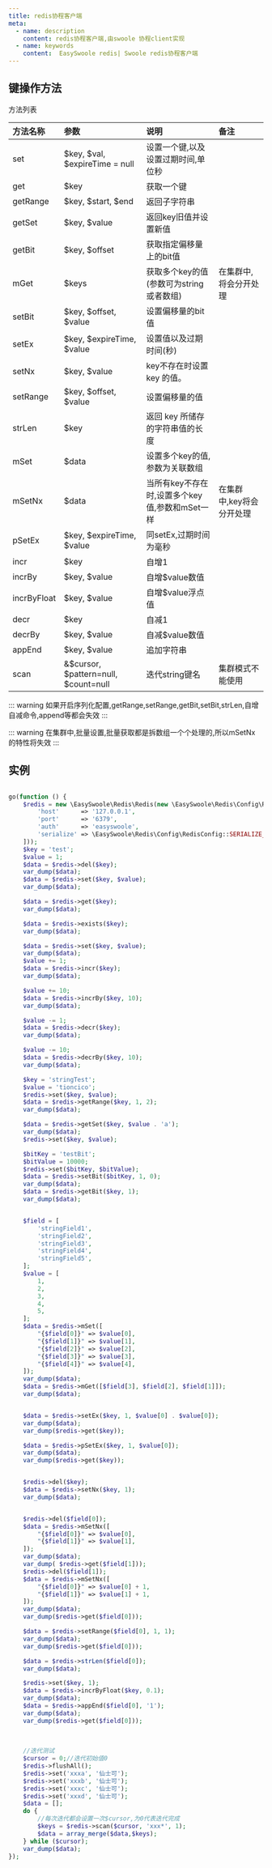 ```yaml
---
title: redis协程客户端
meta:
  - name: description
    content: redis协程客户端,由swoole 协程client实现
  - name: keywords
    content:  EasySwoole redis| Swoole redis协程客户端
---
```

## 键操作方法
方法列表

| 方法名称    | 参数                                 | 说明                                       | 备注                   |
|:------------|:-------------------------------------|:-------------------------------------------|:----------------------|
| set         | $key, $val, $expireTime = null       | 设置一个键,以及设置过期时间,单位秒            |                       |
| get         | $key                                 | 获取一个键                                  |                       |
| getRange    | $key, $start, $end                   | 返回子字符串                                |                       |
| getSet      | $key, $value                         | 返回key旧值并设置新值                        |                       |
| getBit      | $key, $offset                        | 获取指定偏移量上的bit值                      |                       |
| mGet        | $keys                                | 获取多个key的值(参数可为string或者数组)       | 在集群中,将会分开处理    |
| setBit      | $key, $offset, $value                | 设置偏移量的bit值                           |                       |
| setEx       | $key, $expireTime, $value            | 设置值以及过期时间(秒)                       |                       |
| setNx       | $key, $value                         | key不存在时设置 key 的值。                   |                       |
| setRange    | $key, $offset, $value                | 设置偏移量的值                              |                       |
| strLen      | $key                                 | 返回 key 所储存的字符串值的长度               |                       |
| mSet        | $data                                | 设置多个key的值,参数为关联数组                |                       |
| mSetNx      | $data                                | 当所有key不存在时,设置多个key值,参数和mSet一样 | 在集群中,key将会分开处理 |
| pSetEx      | $key, $expireTime, $value            | 同setEx,过期时间为毫秒                       |                       |
| incr        | $key                                 | 自增1                                      |                       |
| incrBy      | $key, $value                         | 自增$value数值                              |                       |
| incrByFloat | $key, $value                         | 自增$value浮点值                            |                       |
| decr        | $key                                 | 自减1                                      |                       |
| decrBy      | $key, $value                         | 自减$value数值                              |                       |
| appEnd      | $key, $value                         | 追加字符串                                  |                       |
| scan        | &$cursor, $pattern=null, $count=null | 迭代string键名                              | 集群模式不能使用        |

::: warning
  如果开启序列化配置,getRange,setRange,getBit,setBit,strLen,自增自减命令,append等都会失效
:::

::: warning
  在集群中,批量设置,批量获取都是拆数组一个个处理的,所以mSetNx 的特性将失效
:::



## 实例
```php

go(function () {
    $redis = new \EasySwoole\Redis\Redis(new \EasySwoole\Redis\Config\RedisConfig([
        'host'      => '127.0.0.1',
        'port'      => '6379',
        'auth'      => 'easyswoole',
        'serialize' => \EasySwoole\Redis\Config\RedisConfig::SERIALIZE_NONE
    ]));
    $key = 'test';
    $value = 1;
    $data = $redis->del($key);
    var_dump($data);
    $data = $redis->set($key, $value);
    var_dump($data);

    $data = $redis->get($key);
    var_dump($data);

    $data = $redis->exists($key);
    var_dump($data);

    $data = $redis->set($key, $value);
    var_dump($data);
    $value += 1;
    $data = $redis->incr($key);
    var_dump($data);

    $value += 10;
    $data = $redis->incrBy($key, 10);
    var_dump($data);

    $value -= 1;
    $data = $redis->decr($key);
    var_dump($data);

    $value -= 10;
    $data = $redis->decrBy($key, 10);
    var_dump($data);

    $key = 'stringTest';
    $value = 'tioncico';
    $redis->set($key, $value);
    $data = $redis->getRange($key, 1, 2);
    var_dump($data);

    $data = $redis->getSet($key, $value . 'a');
    var_dump($data);
    $redis->set($key, $value);

    $bitKey = 'testBit';
    $bitValue = 10000;
    $redis->set($bitKey, $bitValue);
    $data = $redis->setBit($bitKey, 1, 0);
    var_dump($data);
    $data = $redis->getBit($key, 1);
    var_dump($data);


    $field = [
        'stringField1',
        'stringField2',
        'stringField3',
        'stringField4',
        'stringField5',
    ];
    $value = [
        1,
        2,
        3,
        4,
        5,
    ];
    $data = $redis->mSet([
        "{$field[0]}" => $value[0],
        "{$field[1]}" => $value[1],
        "{$field[2]}" => $value[2],
        "{$field[3]}" => $value[3],
        "{$field[4]}" => $value[4],
    ]);
    var_dump($data);
    $data = $redis->mGet([$field[3], $field[2], $field[1]]);
    var_dump($data);


    $data = $redis->setEx($key, 1, $value[0] . $value[0]);
    var_dump($data);
    var_dump($redis->get($key));

    $data = $redis->pSetEx($key, 1, $value[0]);
    var_dump($data);
    var_dump($redis->get($key));


    $redis->del($key);
    $data = $redis->setNx($key, 1);
    var_dump($data);


    $redis->del($field[0]);
    $data = $redis->mSetNx([
        "{$field[0]}" => $value[0],
        "{$field[1]}" => $value[1],
    ]);
    var_dump($data);
    var_dump( $redis->get($field[1]));
    $redis->del($field[1]);
    $data = $redis->mSetNx([
        "{$field[0]}" => $value[0] + 1,
        "{$field[1]}" => $value[1] + 1,
    ]);
    var_dump($data);
    var_dump($redis->get($field[0]));

    $data = $redis->setRange($field[0], 1, 1);
    var_dump($data);
    var_dump($redis->get($field[0]));

    $data = $redis->strLen($field[0]);
    var_dump($data);

    $redis->set($key, 1);
    $data = $redis->incrByFloat($key, 0.1);
    var_dump($data);
    $data = $redis->appEnd($field[0], '1');
    var_dump($data);
    var_dump($redis->get($field[0]));
    
    
    
    //迭代测试
    $cursor = 0;//迭代初始值0
    $redis->flushAll();
    $redis->set('xxxa', '仙士可');
    $redis->set('xxxb', '仙士可');
    $redis->set('xxxc', '仙士可');
    $redis->set('xxxd', '仙士可');
    $data = [];
    do {
        //每次迭代都会设置一次$cursor,为0代表迭代完成
        $keys = $redis->scan($cursor, 'xxx*', 1);
        $data = array_merge($data,$keys);
    } while ($cursor);
    var_dump($data);
});
```